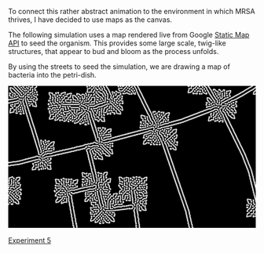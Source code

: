 To connect this rather abstract animation to the environment in which MRSA thrives, I have decided to use maps as the canvas.

The following simulation uses a map rendered live from Google [Static Map API](https://developers.google.com/maps/documentation/staticmaps/ "Static Maps API") to seed the organism.  This provides some large scale, twig-like structures, that appear to bud and bloom as the process unfolds.

By using the streets to seed the simulation, we are drawing a map of bacteria into the petri-dish.

![Reaction Diffusion Streets](../project_images/rd_streets.jpg?raw=true "Reaction Diffusion Streets")

[Experiment 5](https://dl.dropboxusercontent.com/u/263160/Web/WebGl/Experiment5.html)

